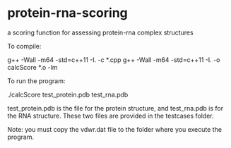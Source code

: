 # protein-rna-scoring
a scoring function for assessing protein-rna complex structures

To compile:

g++ -Wall -m64 -std=c++11 -I. -c *.cpp
g++ -Wall -m64 -std=c++11 -I. -o calcScore *.o -lm

To run the program:

./calcScore test_protein.pdb test_rna.pdb

test_protein.pdb is the file for the protein structure, and test_rna.pdb is for the RNA structure. These two files are provided in the testcases folder.

Note: you must copy the vdwr.dat file to the folder where you execute the program.
